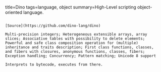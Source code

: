 title=Dino
tags=language, object
summary=High-Level scripting object-oriented language.
~~~~~~

[Source](https://github.com/dino-lang/dino)

Multi-precision integers; Heterogeneous extensible arrays, array slices; Associative tables with possibility to delete elements; Powerful and safe class composition operation for (multiple) inheritance and traits description; First class functions, classes, and fibers with closures, anonymous functions, classes, fibers; Exception handling; Concurrency; Pattern matching; Unicode 8 support

Interprets to bytecode, executes from there.
